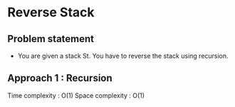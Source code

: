# Reverse Stack

## Problem statement

- You are given a stack St. You have to reverse the stack using recursion.

## Approach 1 : Recursion

Time complexity : O(1) 
Space complexity : O(1)

```cpp

```
